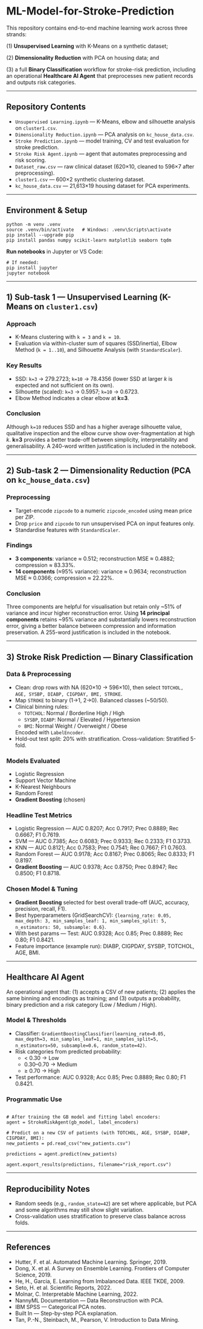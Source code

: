 <h1>ML-Model-for-Stroke-Prediction</h1>

<p>
This repository contains end-to-end machine learning work across three strands:
  
(1) <strong>Unsupervised Learning</strong> with K-Means on a synthetic dataset;

(2) <strong>Dimensionality Reduction</strong> with PCA on housing data; and

(3) a full <strong>Binary Classification</strong> workflow for stroke-risk prediction, including an
operational <strong>Healthcare AI Agent</strong> that preprocesses new patient records and outputs risk categories.
</p>

<hr>

<h2>Repository Contents</h2>
<ul>
  <li><code>Unsupervised Learning.ipynb</code> — K-Means, elbow and silhouette analysis on <code>cluster1.csv</code>.</li>
  <li><code>Dimensionality Reduction.ipynb</code> — PCA analysis on <code>kc_house_data.csv</code>.</li>
  <li><code>Stroke Prediction.ipynb</code> — model training, CV and test evaluation for stroke prediction.</li>
  <li><code>Stroke Risk Agent.ipynb</code> — agent that automates preprocessing and risk scoring.</li>
  <li><code>Dataset_raw.csv</code> — raw clinical dataset (620×10, cleaned to 596×7 after preprocessing).</li>
  <li><code>cluster1.csv</code> — 600×2 synthetic clustering dataset.</li>
  <li><code>kc_house_data.csv</code> — 21,613×19 housing dataset for PCA experiments.</li>
</ul>

<hr>

<h2>Environment & Setup</h2>
<pre><code>python -m venv .venv
source .venv/bin/activate   # Windows: .venv\Scripts\activate
pip install --upgrade pip
pip install pandas numpy scikit-learn matplotlib seaborn tqdm
</code></pre>

<p><strong>Run notebooks</strong> in Jupyter or VS Code:</p>
<pre><code># If needed:
pip install jupyter
jupyter notebook
</code></pre>

<hr>

<h2>1) Sub-task 1 — Unsupervised Learning (K-Means on <code>cluster1.csv</code>)</h2>

<h3>Approach</h3>
<ul>
  <li>K-Means clustering with <code>k = 3</code> and <code>k = 10</code>.</li>
  <li>Evaluation via within-cluster sum of squares (SSD/inertia), Elbow Method (<code>k = 1..10</code>), and Silhouette Analysis (with <code>StandardScaler</code>).</li>
</ul>

<h3>Key Results</h3>
<ul>
  <li>SSD: <code>k=3</code> → 279.2723; <code>k=10</code> → 78.4356 (lower SSD at larger <em>k</em> is expected and not sufficient on its own).</li>
  <li>Silhouette (scaled): <code>k=3</code> → 0.5957; <code>k=10</code> → 0.6723.</li>
  <li>Elbow Method indicates a clear elbow at <strong>k=3</strong>.</li>
</ul>

<h3>Conclusion</h3>
<p>
Although <code>k=10</code> reduces SSD and has a higher average silhouette value, qualitative inspection and the elbow curve
show over-fragmentation at high <em>k</em>. <strong>k=3</strong> provides a better trade-off between simplicity, interpretability and generalisability.
A 240-word written justification is included in the notebook.
</p>

<hr>

<h2>2) Sub-task 2 — Dimensionality Reduction (PCA on <code>kc_house_data.csv</code>)</h2>

<h3>Preprocessing</h3>
<ul>
  <li>Target-encode <code>zipcode</code> to a numeric <code>zipcode_encoded</code> using mean price per ZIP.</li>
  <li>Drop <code>price</code> and <code>zipcode</code> to run unsupervised PCA on input features only.</li>
  <li>Standardise features with <code>StandardScaler</code>.</li>
</ul>

<h3>Findings</h3>
<ul>
  <li><strong>3 components</strong>: variance ≈ 0.512; reconstruction MSE ≈ 0.4882; compression ≈ 83.33%.</li>
  <li><strong>14 components</strong> (≈95% variance): variance ≈ 0.9634; reconstruction MSE ≈ 0.0366; compression ≈ 22.22%.</li>
</ul>

<h3>Conclusion</h3>
<p>
Three components are helpful for visualisation but retain only ~51% of variance and incur higher reconstruction error.
Using <strong>14 principal components</strong> retains ~95% variance and substantially lowers reconstruction error, giving a better balance
between compression and information preservation. A 255-word justification is included in the notebook.
</p>

<hr>

<h2>3) Stroke Risk Prediction — Binary Classification</h2>

<h3>Data & Preprocessing</h3>
<ul>
  <li>Clean: drop rows with NA (620×10 → 596×10), then select <code>TOTCHOL, AGE, SYSBP, DIABP, CIGPDAY, BMI, STROKE</code>.</li>
  <li>Map <code>STROKE</code> to binary (1→1, 2→0). Balanced classes (~50/50).</li>
  <li>Clinical binning rules:
    <ul>
      <li><code>TOTCHOL</code>: Normal / Borderline High / High</li>
      <li><code>SYSBP</code>, <code>DIABP</code>: Normal / Elevated / Hypertension</li>
      <li><code>BMI</code>: Normal Weight / Overweight / Obese</li>
    </ul>
    Encoded with <code>LabelEncoder</code>.
  </li>
  <li>Hold-out test split: 20% with stratification. Cross-validation: Stratified 5-fold.</li>
</ul>

<h3>Models Evaluated</h3>
<ul>
  <li>Logistic Regression</li>
  <li>Support Vector Machine</li>
  <li>K-Nearest Neighbours</li>
  <li>Random Forest</li>
  <li><strong>Gradient Boosting</strong> (chosen)</li>
</ul>

<h3>Headline Test Metrics</h3>
<ul>
  <li>Logistic Regression — AUC 0.8207; Acc 0.7917; Prec 0.8889; Rec 0.6667; F1 0.7619.</li>
  <li>SVM — AUC 0.7385; Acc 0.6083; Prec 0.9333; Rec 0.2333; F1 0.3733.</li>
  <li>KNN — AUC 0.8121; Acc 0.7583; Prec 0.7541; Rec 0.7667; F1 0.7603.</li>
  <li>Random Forest — AUC 0.9178; Acc 0.8167; Prec 0.8065; Rec 0.8333; F1 0.8197.</li>
  <li><strong>Gradient Boosting</strong> — AUC 0.9378; Acc 0.8750; Prec 0.8947; Rec 0.8500; F1 0.8718.</li>
</ul>

<h3>Chosen Model & Tuning</h3>
<ul>
  <li><strong>Gradient Boosting</strong> selected for best overall trade-off (AUC, accuracy, precision, recall, F1).</li>
  <li>Best hyperparameters (GridSearchCV):
    <code>{learning_rate: 0.05, max_depth: 3, min_samples_leaf: 1, min_samples_split: 5, n_estimators: 50, subsample: 0.6}</code>.
  </li>
  <li>With best params — Test: AUC 0.9328; Acc 0.85; Prec 0.8889; Rec 0.80; F1 0.8421.</li>
  <li>Feature importance (example run): DIABP, CIGPDAY, SYSBP, TOTCHOL, AGE, BMI.</li>
</ul>

<hr>

<h2>Healthcare AI Agent</h2>

<p>
An operational agent that:
(1) accepts a CSV of new patients;
(2) applies the same binning and encodings as training; and
(3) outputs a probability, binary prediction and a risk category (Low / Medium / High).
</p>

<h3>Model & Thresholds</h3>
<ul>
  <li>Classifier: <code>GradientBoostingClassifier(learning_rate=0.05, max_depth=3, min_samples_leaf=1, min_samples_split=5, n_estimators=50, subsample=0.6, random_state=42)</code>.</li>
  <li>Risk categories from predicted probability:
    <ul>
      <li>&lt; 0.30 → Low</li>
      <li>0.30–0.70 → Medium</li>
      <li>&ge; 0.70 → High</li>
    </ul>
  </li>
  <li>Test performance: AUC 0.9328; Acc 0.85; Prec 0.8889; Rec 0.80; F1 0.8421.</li>
</ul>

<h3>Programmatic Use</h3>

<pre><code class="language-python">
# After training the GB model and fitting label encoders:
agent = StrokeRiskAgent(gb_model, label_encoders)

# Predict on a new CSV of patients (with TOTCHOL, AGE, SYSBP, DIABP, CIGPDAY, BMI):
new_patients = pd.read_csv("new_patients.csv")

predictions = agent.predict(new_patients)

agent.export_results(predictions, filename="risk_report.csv")
</code></pre>

<hr>

<h2>Reproducibility Notes</h2>
<ul>
  <li>Random seeds (e.g., <code>random_state=42</code>) are set where applicable, but PCA and some algorithms may still show slight variation.</li>
  <li>Cross-validation uses stratification to preserve class balance across folds.</li>
</ul>

<hr>

<h2>References</h2>
<ul>
  <li>Hutter, F. et al. Automated Machine Learning. Springer, 2019.</li>
  <li>Dong, X. et al. A Survey on Ensemble Learning. Frontiers of Computer Science, 2019.</li>
  <li>He, H., Garcia, E. Learning from Imbalanced Data. IEEE TKDE, 2009.</li>
  <li>Seto, H. et al. Scientific Reports, 2022.</li>
  <li>Molnar, C. Interpretable Machine Learning, 2022.</li>
  <li>NannyML Documentation — Data Reconstruction with PCA.</li>
  <li>IBM SPSS — Categorical PCA notes.</li>
  <li>Built In — Step-by-step PCA explanation.</li>
  <li>Tan, P.-N., Steinbach, M., Pearson, V. Introduction to Data Mining.</li>
</ul>
